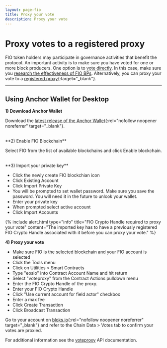 ```yaml
---
layout: page-fio
title: Proxy your vote
description: Proxy your vote
---
```


# Proxy votes to a registered proxy

FIO token holders may participate in governance activities that benefit the protocol. An important activity is to make sure you have voted for one or more block producers. One option is to [vote directly]({{site.baseurl}}/docs/contribute/govern-voting). In this case, make sure you [research the effectiveness of FIO BPs]({{site.baseurl}}/docs/bp/). Alternatively, you can proxy your vote to a [registered proxy](https://fio.bloks.io/#proxies){:target="_blank"}. 

---
## Using Anchor Wallet for Desktop

**1) Download Anchor Wallet**

Download the [latest release of the Anchor Wallet](https://greymass.com/en/anchor/){:rel="nofollow noopener noreferrer" target="_blank"}.

<br>
**2) Enable FIO Blockchain**

Select FIO from the list of available blockchains and click Enable blockchain.

<br>
**3) Import your private key**

* Click the newly create FIO blockchian icon
* Click Existing Account
* Click Import Private Key
* You will be prompted to set wallet password. Make sure you save the password. You will need it in the future to unlcok your wallet.
* Enter your private key
* When prompted select active account
* Click Import Accounts

{% include alert.html type="info" title="FIO Crypto Handle required to proxy your vote"  content="The imported key has to have a previously registered FIO Crypto Handle associated with it before you can proxy your vote." %}

**4) Proxy your vote**

* Make sure FIO is the selected blockchain and your FIO account is selected
* Click the Tools menu
* Click on Utilities > Smart Contracts
* Type "eosio" into Contract Account Name and hit return
* Select "voteproxy" from the Contract Actions pulldown menu
* Enter the FIO Crypto Handle of the proxy.
* Enter your FIO Crypto Handle
* Click "Use current account for field actor" checkbox
* Enter a max fee
* Click Create Transaction
* Click Broadcast Transaction

Go to your account on [bloks.io](https://fio.bloks.io/){:rel="nofollow noopener noreferrer" target="_blank"} and refer to the Chain Data > Votes tab to confirm your votes are proxied.

For additional information see the [voteproxy]({{site.baseurl}}/pages/api/fio-api/#options-voteproxy) API documentation.
